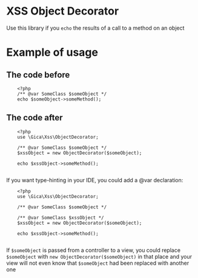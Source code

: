 # XSS Object Decorator

Use this library if you `echo` the results of a call to a method on an object

# Example of usage

## The code before

```
    <?php
    /** @var SomeClass $someObject */
    echo $someObject->someMethod();
```

## The code after

```
    <?php
    use \Gica\Xss\ObjectDecorator;
    
    /** @var SomeClass $someObject */
    $xssObject = new ObjectDecorator($someObject);
    
    echo $xssObject->someMethod();
    
```

If you want type-hinting in your IDE, you could add a @var declaration:

```
    <?php
    use \Gica\Xss\ObjectDecorator;
    
    /** @var SomeClass $someObject */
    
    /** @var SomeClass $xssObject */
    $xssObject = new ObjectDecorator($someObject);
    
    echo $xssObject->someMethod();
    
```

If `$someObject` is passed from a controller to a view, you could replace `$someObject` with `new ObjectDecorator($someObject)` in that place and your view will not even know that
`$someObject` had been replaced with another one